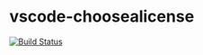 # vscode-choosealicense

[![Build Status](https://img.shields.io/travis/ultram4rine/vscode-choosealicense?style=flat-square)](https://travis-ci.org/ultram4rine/vscode-choosealicense)
